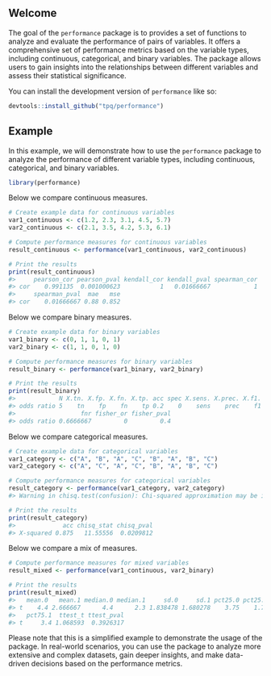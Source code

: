 
<!-- README.md is generated from README.Rmd. Please edit that file -->

## Welcome

The goal of the `performance` package is to provides a set of functions
to analyze and evaluate the performance of pairs of variables. It offers
a comprehensive set of performance metrics based on the variable types,
including continuous, categorical, and binary variables. The package
allows users to gain insights into the relationships between different
variables and assess their statistical significance.

You can install the development version of `performance` like so:

``` r
devtools::install_github("tpq/performance")
```

## Example

In this example, we will demonstrate how to use the `performance`
package to analyze the performance of different variable types,
including continuous, categorical, and binary variables.

``` r
library(performance)
```

Below we compare continuous measures.

``` r
# Create example data for continuous variables
var1_continuous <- c(1.2, 2.3, 3.1, 4.5, 5.7)
var2_continuous <- c(2.1, 3.5, 4.2, 5.3, 6.1)

# Compute performance measures for continuous variables
result_continuous <- performance(var1_continuous, var2_continuous)

# Print the results
print(result_continuous)
#>     pearson_cor pearson_pval kendall_cor kendall_pval spearman_cor
#> cor    0.991135  0.001000623           1   0.01666667            1
#>     spearman_pval  mae   mse
#> cor    0.01666667 0.88 0.852
```

Below we compare binary measures.

``` r
# Create example data for binary variables
var1_binary <- c(0, 1, 1, 0, 1)
var2_binary <- c(1, 1, 0, 1, 0)

# Compute performance measures for binary variables
result_binary <- performance(var1_binary, var2_binary)

# Print the results
print(result_binary)
#>            N X.tn. X.fp. X.fn. X.tp. acc spec X.sens. X.prec. X.f1. fpr
#> odds ratio 5    tn    fp    fn    tp 0.2    0    sens    prec    f1   1
#>                  fnr fisher_or fisher_pval
#> odds ratio 0.6666667         0         0.4
```

Below we compare categorical measures.

``` r
# Create example data for categorical variables
var1_category <- c("A", "B", "A", "C", "B", "A", "B", "C")
var2_category <- c("A", "C", "A", "C", "B", "A", "B", "C")

# Compute performance measures for categorical variables
result_category <- performance(var1_category, var2_category)
#> Warning in chisq.test(confusion): Chi-squared approximation may be incorrect

# Print the results
print(result_category)
#>             acc chisq_stat chisq_pval
#> X-squared 0.875   11.55556  0.0209812
```

Below we compare a mix of measures.

``` r
# Compute performance measures for mixed variables
result_mixed <- performance(var1_continuous, var2_binary)

# Print the results
print(result_mixed)
#>   mean.0   mean.1 median.0 median.1     sd.0     sd.1 pct25.0 pct25.1 pct75.0
#> t    4.4 2.666667      4.4      2.3 1.838478 1.680278    3.75    1.75    5.05
#>   pct75.1  ttest_t ttest_pval
#> t     3.4 1.068593  0.3926317
```

Please note that this is a simplified example to demonstrate the usage
of the package. In real-world scenarios, you can use the package to
analyze more extensive and complex datasets, gain deeper insights, and
make data-driven decisions based on the performance metrics.
